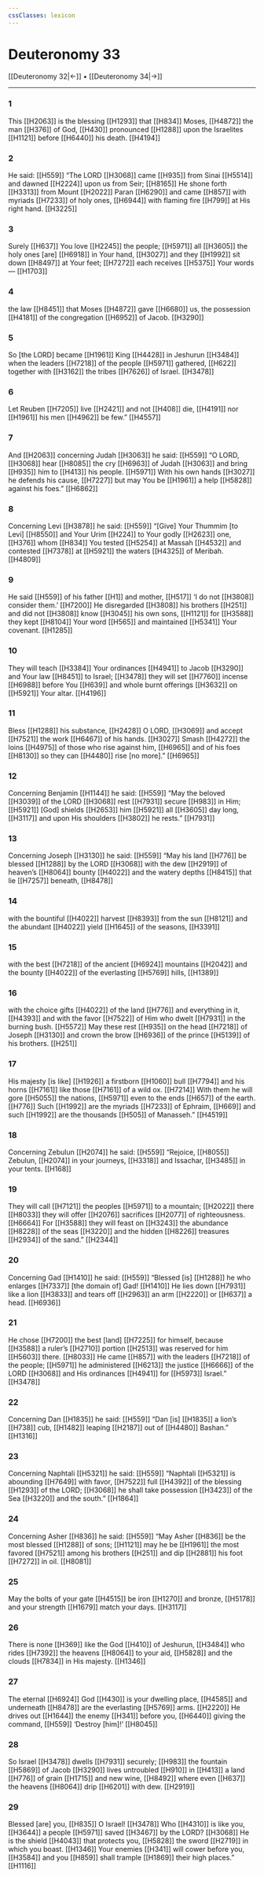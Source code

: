 ```yaml
---
cssClasses: lexicon
---
```


# Deuteronomy 33

[[Deuteronomy 32|←]] • [[Deuteronomy 34|→]]

---

### 1
This [[H2063]] is the blessing [[H1293]] that [[H834]] Moses, [[H4872]] the man [[H376]] of God, [[H430]] pronounced [[H1288]] upon the Israelites [[H1121]] before [[H6440]] his death. [[H4194]]

### 2
He said: [[H559]] “The LORD [[H3068]] came [[H935]] from Sinai [[H5514]] and dawned [[H2224]] upon us  from Seir; [[H8165]] He shone forth [[H3313]] from Mount [[H2022]] Paran [[H6290]] and came [[H857]] with myriads [[H7233]] of holy ones, [[H6944]] with flaming fire [[H799]] at His right hand. [[H3225]]

### 3
Surely [[H637]] You love [[H2245]] the people; [[H5971]] all [[H3605]] the holy ones [are] [[H6918]] in Your hand, [[H3027]] and they [[H1992]] sit down [[H8497]] at Your feet; [[H7272]] each receives [[H5375]] Your words— [[H1703]]

### 4
the law [[H8451]] that Moses [[H4872]] gave [[H6680]] us,  the possession [[H4181]] of the congregation [[H6952]] of Jacob. [[H3290]]

### 5
So [the LORD] became [[H1961]] King [[H4428]] in Jeshurun [[H3484]] when the leaders [[H7218]] of the people [[H5971]] gathered, [[H622]] together with [[H3162]] the tribes [[H7626]] of Israel. [[H3478]]

### 6
Let Reuben [[H7205]] live [[H2421]] and not [[H408]] die, [[H4191]] nor [[H1961]] his men [[H4962]] be few.” [[H4557]]

### 7
And [[H2063]] concerning Judah [[H3063]] he said: [[H559]] “O LORD, [[H3068]] hear [[H8085]] the cry [[H6963]] of Judah [[H3063]] and bring [[H935]] him to [[H413]] his people. [[H5971]] With his own hands [[H3027]] he defends his cause, [[H7227]] but may You be [[H1961]] a help [[H5828]] against his foes.” [[H6862]]

### 8
Concerning Levi [[H3878]] he said: [[H559]] “[Give] Your Thummim [to Levi] [[H8550]] and Your Urim [[H224]] to Your godly [[H2623]] one, [[H376]] whom [[H834]] You tested [[H5254]] at Massah [[H4532]] and contested [[H7378]] at [[H5921]] the waters [[H4325]] of Meribah. [[H4809]]

### 9
He said [[H559]] of his father [[H1]] and mother, [[H517]] ‘I do not [[H3808]] consider them.’ [[H7200]] He disregarded [[H3808]] his brothers [[H251]] and did not [[H3808]] know [[H3045]] his own sons, [[H1121]] for [[H3588]] they kept [[H8104]] Your word [[H565]] and maintained [[H5341]] Your covenant. [[H1285]]

### 10
They will teach [[H3384]] Your ordinances [[H4941]] to Jacob [[H3290]] and Your law [[H8451]] to Israel; [[H3478]] they will set [[H7760]] incense [[H6988]] before You [[H639]] and whole burnt offerings [[H3632]] on [[H5921]] Your altar. [[H4196]]

### 11
Bless [[H1288]] his substance, [[H2428]] O LORD, [[H3069]] and accept [[H7521]] the work [[H6467]] of his hands. [[H3027]] Smash [[H4272]] the loins [[H4975]] of those who rise against him, [[H6965]] and of his foes [[H8130]] so they can [[H4480]] rise [no more].” [[H6965]]

### 12
Concerning Benjamin [[H1144]] he said: [[H559]] “May the beloved [[H3039]] of the LORD [[H3068]] rest [[H7931]] secure [[H983]] in Him; [[H5921]] [God] shields [[H2653]] him [[H5921]] all [[H3605]] day long, [[H3117]] and upon His shoulders [[H3802]] he rests.” [[H7931]]

### 13
Concerning Joseph [[H3130]] he said: [[H559]] “May his land [[H776]] be blessed [[H1288]] by the LORD [[H3068]] with the dew [[H2919]] of heaven’s [[H8064]] bounty [[H4022]] and the watery depths [[H8415]] that lie [[H7257]] beneath, [[H8478]]

### 14
with the bountiful [[H4022]] harvest [[H8393]] from the sun [[H8121]] and the abundant [[H4022]] yield [[H1645]] of the seasons, [[H3391]]

### 15
with the best [[H7218]] of the ancient [[H6924]] mountains [[H2042]] and the bounty [[H4022]] of the everlasting [[H5769]] hills, [[H1389]]

### 16
with the choice gifts [[H4022]] of the land [[H776]] and everything in it, [[H4393]] and with the favor [[H7522]] of Him who dwelt [[H7931]] in the burning bush. [[H5572]] May these rest [[H935]] on the head [[H7218]] of Joseph [[H3130]] and crown the brow [[H6936]] of the prince [[H5139]] of his brothers. [[H251]]

### 17
His  majesty [is like] [[H1926]] a firstborn [[H1060]] bull [[H7794]] and his horns [[H7161]] like those [[H7161]] of a wild ox. [[H7214]] With them he will gore [[H5055]] the nations, [[H5971]] even to the ends [[H657]] of the earth. [[H776]] Such [[H1992]] are the myriads [[H7233]] of Ephraim, [[H669]] and such [[H1992]] are the thousands [[H505]] of Manasseh.” [[H4519]]

### 18
Concerning Zebulun [[H2074]] he said: [[H559]] “Rejoice, [[H8055]] Zebulun, [[H2074]] in your journeys, [[H3318]] and Issachar, [[H3485]] in your tents. [[H168]]

### 19
They will call [[H7121]] the peoples [[H5971]] to a mountain; [[H2022]] there [[H8033]] they will offer [[H2076]] sacrifices [[H2077]] of righteousness. [[H6664]] For [[H3588]] they will feast on [[H3243]] the abundance [[H8228]] of the seas [[H3220]] and the hidden [[H8226]] treasures [[H2934]] of the sand.” [[H2344]]

### 20
Concerning Gad [[H1410]] he said: [[H559]] “Blessed [is] [[H1288]] he who enlarges [[H7337]] [the domain of] Gad! [[H1410]] He lies down [[H7931]] like a lion [[H3833]] and tears off [[H2963]] an arm [[H2220]] or [[H637]] a head. [[H6936]]

### 21
He chose [[H7200]] the best [land] [[H7225]] for himself,  because [[H3588]] a ruler’s [[H2710]] portion [[H2513]] was reserved for him [[H5603]] there. [[H8033]] He came [[H857]] with the leaders [[H7218]] of the people; [[H5971]] he administered [[H6213]] the justice [[H6666]] of the LORD [[H3068]] and His ordinances [[H4941]] for [[H5973]] Israel.” [[H3478]]

### 22
Concerning Dan [[H1835]] he said: [[H559]] “Dan [is] [[H1835]] a lion’s [[H738]] cub, [[H1482]] leaping [[H2187]] out of [[H4480]] Bashan.” [[H1316]]

### 23
Concerning Naphtali [[H5321]] he said: [[H559]] “Naphtali [[H5321]] is abounding [[H7649]] with favor, [[H7522]] full [[H4392]] of the blessing [[H1293]] of the LORD; [[H3068]] he shall take possession [[H3423]] of the Sea [[H3220]] and the south.” [[H1864]]

### 24
Concerning Asher [[H836]] he said: [[H559]] “May Asher [[H836]] be the most blessed [[H1288]] of sons; [[H1121]] may he be [[H1961]] the most favored [[H7521]] among his brothers [[H251]] and dip [[H2881]] his foot [[H7272]] in oil. [[H8081]]

### 25
May the bolts of your gate [[H4515]] be iron [[H1270]] and bronze, [[H5178]] and your strength [[H1679]] match your days. [[H3117]]

### 26
There is none [[H369]] like the God [[H410]] of Jeshurun, [[H3484]] who rides [[H7392]] the heavens [[H8064]] to your aid, [[H5828]] and the clouds [[H7834]] in His majesty. [[H1346]]

### 27
The eternal [[H6924]] God [[H430]] is your dwelling place, [[H4585]] and underneath [[H8478]] are the everlasting [[H5769]] arms. [[H2220]] He drives out [[H1644]] the enemy [[H341]] before you, [[H6440]] giving the command, [[H559]] ‘Destroy [him]!’ [[H8045]]

### 28
So Israel [[H3478]] dwells [[H7931]] securely; [[H983]] the fountain [[H5869]] of Jacob [[H3290]] lives untroubled [[H910]] in [[H413]] a land [[H776]] of grain [[H1715]] and new wine, [[H8492]] where even [[H637]] the heavens [[H8064]] drip [[H6201]] with dew. [[H2919]]

### 29
Blessed [are] you, [[H835]] O Israel! [[H3478]] Who [[H4310]] is like you, [[H3644]] a people [[H5971]] saved [[H3467]] by the LORD? [[H3068]] He is the shield [[H4043]] that protects you, [[H5828]] the sword [[H2719]] in which you boast. [[H1346]] Your enemies [[H341]] will cower before you, [[H3584]] and you [[H859]] shall trample [[H1869]] their high places.” [[H1116]]

